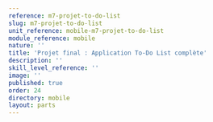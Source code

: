 ```yaml
---
reference: m7-projet-to-do-list
slug: m7-projet-to-do-list
unit_reference: mobile-m7-projet-to-do-list
module_reference: mobile
nature: ''
title: 'Projet final : Application To-Do List complète'
description: ''
skill_level_reference: ''
image: ''
published: true
order: 24
directory: mobile
layout: parts
---
```


